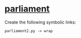 # [parliament](https://github.com/dnanexus/parliament2)

Create the following symbolic links:
```
parliament2.py -> wrap
```
